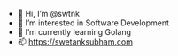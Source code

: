 - 👋 Hi, I’m @swtnk
- 👀 I’m interested in Software Development
- 🌱 I’m currently learning Golang
- 📫 https://swetanksubham.com

<!---
swtnk/swtnk is a ✨ special ✨ repository because its `README.md` (this file) appears on your GitHub profile.
You can click the Preview link to take a look at your changes.
--->
